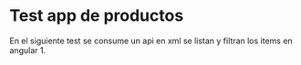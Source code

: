 # Test app de productos
En el siguiente test se consume un api en xml se listan y filtran los items en angular 1.

